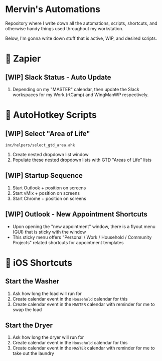 # Mervin's Automations
Repository where I write down all the automations, scripts, shortcuts, and otherwise handy things used throughout my workstation.

Below, I'm gonna write down stuff that is active, WIP, and desired scripts.

# 📜 Zapier
## [WIP] Slack Status - Auto Update
1. Depending on my "MASTER" calendar, then update the Slack workspaces for my Work (rtCamp) and WingManWP respectively.

# 📜 AutoHotkey Scripts
## [WIP] Select "Area of Life"
`inc/helpers/select_gtd_area.ahk` 
1. Create nested dropdown list window
2. Populate these nested dropdown lists with GTD "Areas of Life" lists

## [WIP] Startup Sequence
1. Start Outlook + position on screens
2. Start vMix + position on screens
3. Start Chrome + position on screens

## [WIP] Outlook - New Appointment Shortcuts
* Upon opening the "new appointment" window, there is a flyout menu (GUI) that is sticky with the window
* This sticky menu offers "Personal / Work / Household / Community Projects" related shortcuts for appointment templates

# 📜 iOS Shortcuts
## Start the Washer
1. Ask how long the load will run for
2. Create calendar event in the `Household` calendar for this
3. Create calendar event in the `MASTER` calendar with reminder for me to swap the load 
## Start the Dryer
1. Ask how long the dryer will run for
2. Create calendar event in the `Household` calendar for this
3. Create calendar event in the `MASTER` calendar with reminder for me to take out the laundry
